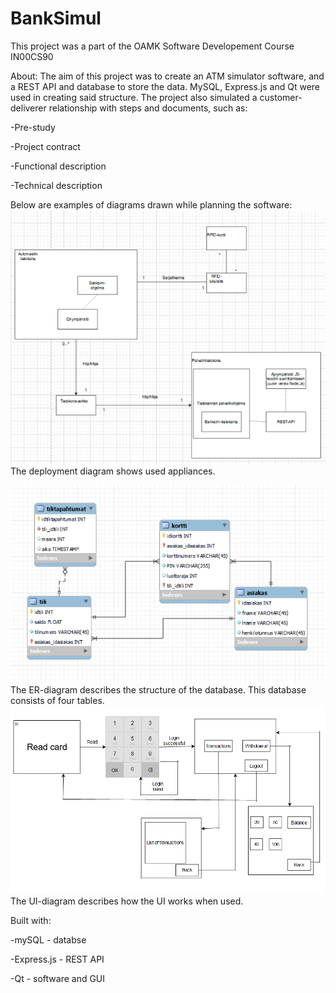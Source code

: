 # BankSimul

This project was a part of the OAMK Software Developement Course IN00CS90

About:
The aim of this project was to create an ATM simulator software, and a REST API and database to store the data. MySQL, Express.js and Qt were used in creating said structure. The project also simulated a customer-deliverer relationship with steps and documents, such as:


-Pre-study

-Project contract

-Functional description

-Technical description


Below are examples of diagrams drawn while planning the software:
<img src="readme_deploymentdiagram.png">
The deployment diagram shows used appliances.

<img src="readme_erdiagram.png">
The ER-diagram describes the structure of the database. This database consists of four tables.

<img src="readme_uidiagram.png">
The UI-diagram describes how the UI works when used.

Built with:

-mySQL - databse

-Express.js - REST API

-Qt - software and GUI
